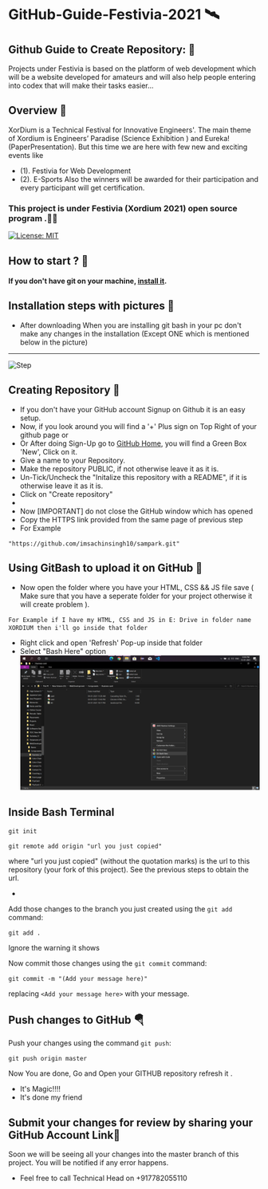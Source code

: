 # GitHub-Guide-Festivia-2021 🛰
## Github Guide to Create Repository: 🎏


Projects under Festivia is based on the platform of web development which will be a website developed for amateurs and will also help people entering into codex that will make their tasks easier...


 ## Overview 🎃

XorDium is a Technical Festival for Innovative Engineers'. The main theme of Xordium is Engineers’ Paradise (Science Exhibition ) and Eureka! (PaperPresentation).
But this time we are here with few new and exciting events like
- (1). Festivia for Web Development
- (2). E-Sports
Also the winners will be awarded for their participation and every participant will get certification. 


 ### This project is under Festivia (Xordium 2021) open source program .🎉🎊

[![License: MIT](https://img.shields.io/badge/License-MIT-green.svg)](https://opensource.org/licenses/MIT)


 ## How to start ? 🎪


#### If you don't have git on your machine, [install it](https://git-scm.com/downloads).

## Installation steps with pictures 🚀

- After downloading When you are installing git bash in your pc don't make any changes in the installation (Except ONE which is mentioned below in the picture)
---
![Step](https://raw.githubusercontent.com/TechnicalClubBITP/GitHub-Guide-Festesia-2021/main/Screenshot%20(107).png)


## Creating Repository 🏁

- If you don't have your GitHub account Signup on Github it is an easy setup.
- Now, if you look around you will find a '+' Plus sign on Top Right of your github page or
- Or After doing Sign-Up go to [GitHub Home](https://github.com/), you will find a Green Box 'New', Click on it.
- Give a name to your Repository.
- Make the repository PUBLIC, if not otherwise leave it as it is.
- Un-Tick/Uncheck the "Initalize this repository with a README", if it is otherwise leave it as it is.
- Click on "Create repository"
- 
- Now [IMPORTANT] do not close the GitHub window which has opened
- Copy the HTTPS link provided from the same page of previous step
- For Example
```
"https://github.com/imsachinsingh10/sampark.git"
```


## Using GitBash to upload it on GitHub 🏁

- Now open the folder where you have your HTML, CSS && JS file save ( Make sure that you have a seperate folder for your project otherwise it will create problem ).
```
For Example if I have my HTML, CSS and JS in E: Drive in folder name XORDIUM then i'll go inside that folder
```

- Right click and open 'Refresh' Pop-up inside that folder
- Select "Bash Here" option
![Step](https://raw.githubusercontent.com/TechnicalClubBITP/GitHub-Guide-Festesia-2021/main/Screenshot%20(129).png)


## Inside Bash Terminal 

```
git init
```

```
git remote add origin "url you just copied"
```
where "url you just copied" (without the quotation marks) is the url to this repository (your fork of this project). See the previous steps to obtain the url.

- 



Add those changes to the branch you just created using the `git add` command:

```
git add .
```
Ignore the warning it shows

Now commit those changes using the `git commit` command:

```
git commit -m "(Add your message here)"
```

replacing `<Add your message here>` with your message.

## Push changes to GitHub 🪂

Push your changes using the command `git push`:

```
git push origin master
```

Now You are done, Go and Open your GITHUB repository refresh it .
- It's Magic!!!! 
- It's done my friend





## Submit your changes for review by sharing your GitHub Account Link🚩


Soon we will be seeing all your changes into the master branch of this project. You will be notified if any error happens.
- Feel free to call Technical Head on +917782055110
